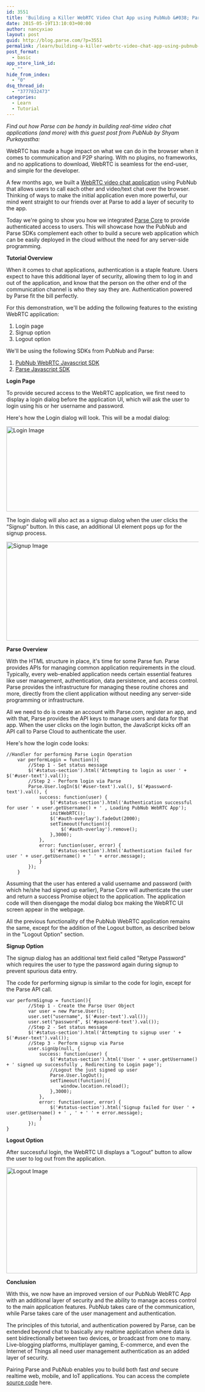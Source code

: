 ```yaml
---
id: 3551
title: 'Building a Killer WebRTC Video Chat App using PubNub &#038; Parse'
date: 2015-05-19T13:10:03+00:00
author: nancyxiao
layout: post
guid: http://blog.parse.com/?p=3551
permalink: /learn/building-a-killer-webrtc-video-chat-app-using-pubnub-parse/
post_format:
  - basic
app_store_link_id:
  - ""
hide_from_index:
  - "0"
dsq_thread_id:
  - "3777832473"
categories:
  - Learn
  - Tutorial
---
```

_Find out how Parse can be handy in building real-time video chat applications (and more) with this guest post from PubNub by Shyam Purkayastha:_

WebRTC has made a huge impact on what we can do in the browser when it comes to communication and P2P sharing. With no plugins, no frameworks, and no applications to download, WebRTC is seamless for the end-user, and simple for the developer.

A few months ago, we built a [WebRTC video chat application](http://www.pubnub.com/blog/building-a-webrtc-video-and-voice-chat-application/) using PubNub that allows users to call each other and video/text chat over the browser. Thinking of ways to make the initial application even more powerful, our mind went straight to our friends over at Parse to add a layer of security to the app.

Today we're going to show you how we integrated [Parse Core](https://www.parse.com/products/core) to provide authenticated access to users. This will showcase how the PubNub and Parse SDKs complement each other to build a secure web application which can be easily deployed in the cloud without the need for any server-side programming.

**Tutorial Overview**
  
When it comes to chat applications, authentication is a staple feature. Users expect to have this additional layer of security, allowing them to log in and out of the application, and know that the person on the other end of the communication channel is who they say they are. Authentication powered by Parse fit the bill perfectly.

For this demonstration, we'll be adding the following features to the existing WebRTC application:

<ol class="standard-list">
  <li>
    Login page
  </li>
  <li>
    Signup option
  </li>
  <li>
    Logout option
  </li>
</ol>

We'll be using the following SDKs from PubNub and Parse:

<ol class="standard-list">
  <li>
    <a href="https://github.com/stephenlb/webrtc-sdk">PubNub WebRTC Javascript SDK</a>
  </li>
  <li>
    <a href="https://www.parse.com/docs/js_guide">Parse Javascript SDK</a>
  </li>
</ol>

**Login Page**
  
To provide secured access to the WebRTC application, we first need to display a login dialog before the application UI, which will ask the user to login using his or her username and password.

Here's how the Login dialog will look. This will be a modal dialog:
  
<img class="alignnone size-full wp-image-3554" src="{{ site.url }}/assets/wp-content/uploads/2015/05/login_image2.png" alt="Login Image" width="581" height="223" srcset="{{ site.url }}/assets/wp-content/uploads/2015/05/login_image2.png 581w, {{ site.url }}/assets/wp-content/uploads/2015/05/login_image2-300x115.png 300w" sizes="(max-width: 581px) 100vw, 581px" />
  
The login dialog will also act as a signup dialog when the user clicks the “Signup” button. In this case, an additional UI element pops up for the signup process.

<img class="alignnone size-full wp-image-3553" src="{{ site.url }}/assets/wp-content/uploads/2015/05/signup_image2.png" alt="Signup Image" width="577" height="259" srcset="{{ site.url }}/assets/wp-content/uploads/2015/05/signup_image2.png 577w, {{ site.url }}/assets/wp-content/uploads/2015/05/signup_image2-300x135.png 300w" sizes="(max-width: 577px) 100vw, 577px" />

**Parse Overview**
  
With the HTML structure in place, it's time for some Parse fun. Parse provides APIs for managing common application requirements in the cloud. Typically, every web-enabled application needs certain essential features like user management, authentication, data persistence, and access control. Parse provides the infrastructure for managing these routine chores and more, directly from the client application without needing any server-side programming or infrastructure.

All we need to do is create an account with Parse.com, register an app, and with that, Parse provides the API keys to manage users and data for that app. When the user clicks on the login button, the JavaScript kicks off an API call to Parse Cloud to authenticate the user.

Here's how the login code looks:

<pre class="line-numbers"><code class="language-csharp">//Handler for performing Parse Login Operation
    var performLogin = function(){
        //Step 1 - Set status message
        $('#status-section').html('Attempting to login as user ' + $('#user-text').val());
        //Step 2 - Perform login via Parse
        Parse.User.logIn($('#user-text').val(), $('#password-text').val(), {
            success: function(user) {
                $('#status-section').html('Authentication successful for user ' + user.getUsername() + ' , Loading PubNub WebRTC App');
                initWebRTC();
                $('#auth-overlay').fadeOut(2000);
                setTimeout(function(){
                    $('#auth-overlay').remove();
                },3000);
            },
            error: function(user, error) {
                $('#status-section').html('Authentication failed for user ' + user.getUsername() + ' ' + error.message);
            }
        });
    }</code></pre>

Assuming that the user has entered a valid username and password (with which he/she had signed up earlier), Parse Core will authenticate the user and return a success Promise object to the application. The application code will then disengage the modal dialog box making the WebRTC UI screen appear in the webpage.

All the previous functionality of the PubNub WebRTC application remains the same, except for the addition of the Logout button, as described below in the "Logout Option" section.

**Signup Option**
  
The signup dialog has an additional text field called "Retype Password" which requires the user to type the password again during signup to prevent spurious data entry.

The code for performing signup is similar to the code for login, except for the Parse API call.

<pre class="line-numbers"><code class="language-csharp">var performSignup = function(){
        //Step 1 - Create the Parse User Object
        var user = new Parse.User();
        user.set("username", $('#user-text').val());
        user.set("password", $('#password-text').val());
        //Step 2 - Set status message
        $('#status-section').html('Attempting to signup user ' + $('#user-text').val());
        //Step 3 - Perform signup via Parse
        user.signUp(null, {
            success: function(user) {
                $('#status-section').html('User ' + user.getUsername() + ' signed up successfully , Redirecting to Login page');
                //Logout the just signed up user
                Parse.User.logOut();
                setTimeout(function(){
                    window.location.reload();
                },3000);
            },
            error: function(user, error) {
                $('#status-section').html('Signup failed for User ' + user.getUsername() + ' , ' + ' ' + error.message);
            }
        });
}</code></pre>

**Logout Option**
  
After successful login, the WebRTC UI displays a “Logout” button to allow the user to log out from the application.

<img class="alignnone wp-image-3552 size-full" src="{{ site.url }}/assets/wp-content/uploads/2015/05/logout_image2.png" alt="Logout Image" width="500" height="278" srcset="{{ site.url }}/assets/wp-content/uploads/2015/05/logout_image2.png 500w, {{ site.url }}/assets/wp-content/uploads/2015/05/logout_image2-300x167.png 300w" sizes="(max-width: 500px) 100vw, 500px" />
  
**Conclusion**
  
With this, we now have an improved version of our PubNub WebRTC App with an additional layer of security and the ability to manage access control to the main application features. PubNub takes care of the communication, while Parse takes care of the user management and authentication.

The principles of this tutorial, and authentication powered by Parse, can be extended beyond chat to basically any realtime application where data is sent bidirectionally between two devices, or broadcast from one to many. Live-blogging platforms, multiplayer gaming, E-commerce, and even the Internet of Things all need user management authentication as an added layer of security.

Pairing Parse and PubNub enables you to build both fast _and_ secure realtime web, mobile, and IoT applications. You can access the complete [source code](https://github.com/shyampurk/pubnub-webrtc-parse) here.